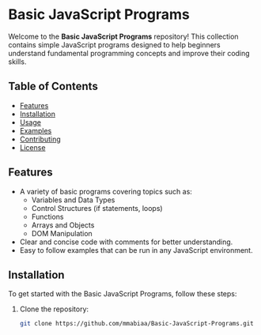 # Basic JavaScript Programs

Welcome to the **Basic JavaScript Programs** repository! This collection contains simple JavaScript programs designed to help beginners understand fundamental programming concepts and improve their coding skills.

## Table of Contents

- [Features](#features)
- [Installation](#installation)
- [Usage](#usage)
- [Examples](#examples)
- [Contributing](#contributing)
- [License](#license)

## Features

- A variety of basic programs covering topics such as:
  - Variables and Data Types
  - Control Structures (if statements, loops)
  - Functions
  - Arrays and Objects
  - DOM Manipulation
- Clear and concise code with comments for better understanding.
- Easy to follow examples that can be run in any JavaScript environment.

## Installation

To get started with the Basic JavaScript Programs, follow these steps:

1. Clone the repository:
   ```bash
   git clone https://github.com/mmabiaa/Basic-JavaScript-Programs.git
